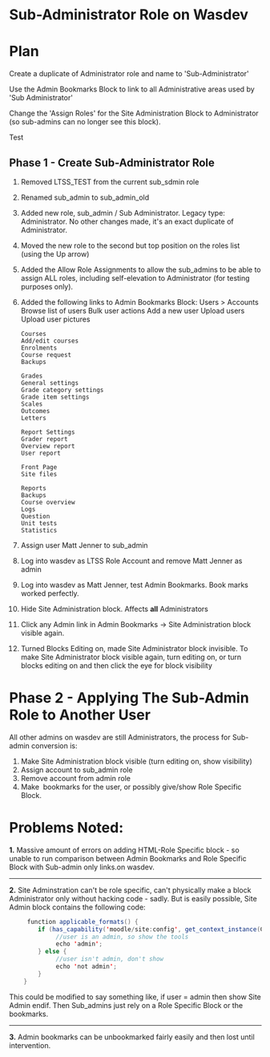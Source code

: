 # Sub-Administrator Role on Wasdev

# Plan

Create a duplicate of Administrator role and name to 'Sub-Administrator'

Use the Admin Bookmarks Block to link to all Administrative areas used by 'Sub Administrator'

Change the 'Assign Roles' for the Site Administration Block to Administrator (so sub-admins can no longer see this block).

Test

## Phase 1 - Create Sub-Administrator Role

1.  Removed LTSS\_TEST from the current sub\_sdmin role
2.  Renamed sub\_admin to sub\_admin\_old
3.  Added new role, sub\_admin / Sub Administrator. Legacy type: Administrator. No other changes made, it's an exact duplicate of Administrator.
4.  Moved the new role to the second but top position on the roles list (using the Up arrow)
5.  Added the Allow Role Assignments to allow the sub\_admins to be able to assign ALL roles, including self-elevation to Administrator (for testing purposes only).
6.  Added the following links to Admin Bookmarks Block:
        Users > Accounts
        Browse list of users
        Bulk user actions
        Add a new user
        Upload users
        Upload user pictures

        Courses
        Add/edit courses
        Enrolments
        Course request
        Backups

        Grades
        General settings
        Grade category settings
        Grade item settings
        Scales
        Outcomes
        Letters

        Report Settings
        Grader report
        Overview report
        User report

        Front Page
        Site files

        Reports
        Backups
        Course overview
        Logs
        Question
        Unit tests
        Statistics

7.  Assign user Matt Jenner to sub\_admin
8.  Log into wasdev as LTSS Role Account and remove Matt Jenner as admin
9.  Log into wasdev as Matt Jenner, test Admin Bookmarks.
    Book marks worked perfectly.

10. Hide Site Administration block.
    Affects **all** Administrators

11. Click any Admin link in Admin Bookmarks -&gt; Site Administration block visible again.
12. Turned Blocks Editing on, made Site Administrator block invisible.
    To make Site Administrator block visible again, turn editing on, or turn blocks editing on and then click the eye for block visibility

# Phase 2 - Applying The Sub-Admin Role to Another User

All other admins on wasdev are still Administrators, the process for Sub-admin conversion is:

1.  Make Site Administration block visible (turn editing on, show visibility)
2.  Assign account to sub\_admin role
3.  Remove account from admin role
4.  Make  bookmarks for the user, or possibly give/show Role Specific Block.

# Problems Noted:

**1.** Massive amount of errors on adding HTML-Role Specific block - so unable to run comparison between Admin Bookmarks and Role Specific Block with Sub-admin only links.on wasdev.

------------------------------------------------------------------------

**2.** Site Adminstration can't be role specific, can't physically make a block Administrator only without hacking code - sadly. But is easily possible, Site Admin block contains the following code:

``` java
     function applicable_formats() {
        if (has_capability('moodle/site:config', get_context_instance(CONTEXT_SYSTEM))) {
             //user is an admin, so show the tools
             echo 'admin';
        } else {
             //user isn't admin, don't show
             echo 'not admin';
        }
    }
```

This could be modified to say something like, if user = admin then show Site Admin endif. Then Sub\_admins just rely on a Role Specific Block or the bookmarks. 

------------------------------------------------------------------------

**3.** Admin bookmarks can be unbookmarked fairly easily and then lost until intervention.


